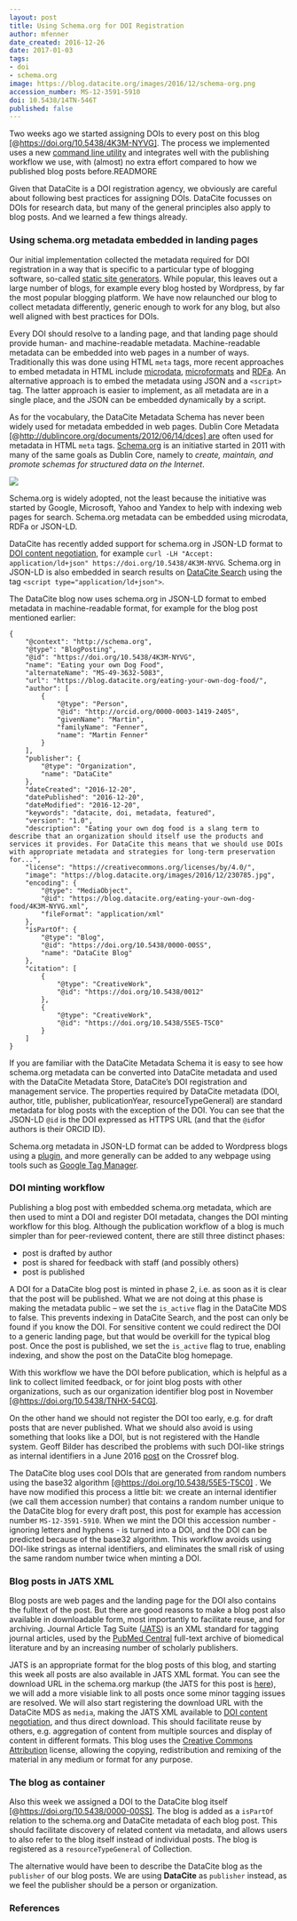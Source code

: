 ```yaml
---
layout: post
title: Using Schema.org for DOI Registration
author: mfenner
date_created: 2016-12-26
date: 2017-01-03
tags:
- doi
- schema.org
image: https://blog.datacite.org/images/2016/12/schema-org.png
accession_number: MS-12-3591-5910
doi: 10.5438/14TN-546T
published: false
---
```

Two weeks ago we started assigning DOIs to every post on this blog [@https://doi.org/10.5438/4K3M-NYVG]. The process we implemented uses a new [command line utility](https://github.com/datacite/cirneco) and integrates well with the publishing workflow we use, with (almost) no extra effort compared to how we published blog posts before.READMORE

Given that DataCite is a DOI registration agency, we obviously are careful about following best practices for assigning DOIs. DataCite focusses on DOIs for research data, but many of the general principles also apply to blog posts. And we learned a few things already.

### Using schema.org metadata embedded in landing pages

Our initial implementation collected the metadata required for DOI registration in a way that is specific to a particular type of blogging software, so-called [static site generators](https://davidwalsh.name/introduction-static-site-generators). While popular, this leaves out a large number of blogs, for example every blog hosted by Wordpress, by far the most popular blogging platform. We have now relaunched our blog to collect metadata differently, generic enough to work for any blog, but also well aligned with best practices for DOIs.

Every DOI should resolve to a landing page, and that landing page should provide human- and machine-readable metadata. Machine-readable metadata can be embedded into web pages in a number of ways. Traditionally this was done using HTML `meta` tags, more recent approaches to embed metadata in HTML include [microdata](https://html.spec.whatwg.org/multipage/microdata.html), [microformats](http://microformats.org/) and [RDFa](https://www.w3.org/TR/2015/NOTE-rdfa-primer-20150317/). An alternative approach is to embed the metadata using JSON and a `<script>` tag. The latter approach is easier to implement, as all metadata are in a single place, and the JSON can be embedded dynamically by a script.

As for the vocabulary, the DataCite Metadata Schema has never been widely used for metadata embedded in web pages. Dublin Core Metadata [@http://dublincore.org/documents/2012/06/14/dces] are often used for metadata in HTML `meta` tags. [Schema.org](https://schema.org/) is an initiative started in 2011 with many of the same goals as Dublin Core, namely to *create, maintain, and promote schemas for structured data on the Internet*.

![](/images/2016/12/schema-org.png)

Schema.org is widely adopted, not the least because the initiative was started by Google, Microsoft, Yahoo and Yandex to help with indexing web pages for search. Schema.org metadata can be embedded using microdata, RDFa or JSON-LD.

DataCite has recently added support for schema.org in JSON-LD format to [DOI content negotiation](http://citation.crosscite.org/docs.html), for example `curl -LH "Accept: application/ld+json" https://doi.org/10.5438/4K3M-NYVG`. Schema.org in JSON-LD is also embedded in search results on [DataCite Search](https://search.datacite.org) using the tag `<script type="application/ld+json">`.

The DataCite blog now uses schema.org in JSON-LD format to embed metadata in machine-readable format, for example for the blog post mentioned earlier:

```{json}
{
    "@context": "http://schema.org",
    "@type": "BlogPosting",
    "@id": "https://doi.org/10.5438/4K3M-NYVG",
    "name": "Eating your own Dog Food",
    "alternateName": "MS-49-3632-5083",
    "url": "https://blog.datacite.org/eating-your-own-dog-food/",
    "author": [
        {
            "@type": "Person",
            "@id": "http://orcid.org/0000-0003-1419-2405",
            "givenName": "Martin",
            "familyName": "Fenner",
            "name": "Martin Fenner"
        }
    ],
    "publisher": {
        "@type": "Organization",
        "name": "DataCite"
    },
    "dateCreated": "2016-12-20",
    "datePublished": "2016-12-20",
    "dateModified": "2016-12-20",
    "keywords": "datacite, doi, metadata, featured",
    "version": "1.0",
    "description": "Eating your own dog food is a slang term to describe that an organization should itself use the products and services it provides. For DataCite this means that we should use DOIs with appropriate metadata and strategies for long-term preservation for...",
    "license": "https://creativecommons.org/licenses/by/4.0/",
    "image": "https://blog.datacite.org/images/2016/12/230785.jpg",
    "encoding": {
        "@type": "MediaObject",
        "@id": "https://blog.datacite.org/eating-your-own-dog-food/4K3M-NYVG.xml",
        "fileFormat": "application/xml"
    },
    "isPartOf": {
        "@type": "Blog",
        "@id": "https://doi.org/10.5438/0000-00SS",
        "name": "DataCite Blog"
    },
    "citation": [
        {
            "@type": "CreativeWork",
            "@id": "https://doi.org/10.5438/0012"
        },
        {
            "@type": "CreativeWork",
            "@id": "https://doi.org/10.5438/55E5-T5C0"
        }
    ]
}
```

If you are familiar with the DataCite Metadata Schema it is easy to see how schema.org metadata can be converted into DataCite metadata and used with the DataCite Metadata Store, DataCite’s DOI registration and management service. The properties required by DataCite metadata (DOI, author, title, publisher, publicationYear, resourceTypeGeneral) are standard metadata for blog posts with the exception of the DOI. You can see that the JSON-LD `@id` is the DOI expressed as HTTPS URL (and that the `@id`for authors is their ORCID ID).

Schema.org metadata in JSON-LD format can be added to Wordpress blogs using a [plugin](https://wordpress.org/plugins/wp-structuring-markup/), and more generally can be added to any webpage using tools such as [Google Tag Manager](https://moz.com/blog/using-google-tag-manager-to-dynamically-generate-schema-org-json-ld-tags).

### DOI minting workflow

Publishing a blog post with embedded schema.org metadata, which are then used to mint a DOI and register DOI metadata, changes the DOI minting workflow for this blog. Although the publication workflow of a blog is much simpler than for peer-reviewed content, there are still three distinct phases:

* post is drafted by author
* post is shared for feedback with staff (and possibly others)
* post is published

A DOI for a DataCite blog post is minted in phase 2, i.e. as soon as it is clear that the post will be published. What we are not doing at this phase is making the metadata public – we set the `is_active` flag in the DataCite MDS to false. This prevents indexing in DataCite Search, and the post can only be found if you know the DOI. For sensitive content we could redirect the DOI to a generic landing page, but that would be overkill for the typical blog post. Once the post is published, we set the `is_active` flag to true, enabling indexing, and show the post on the DataCite blog homepage.

With this workflow we have the DOI before publication, which is helpful as a link to collect limited feedback, or for joint blog posts with other organizations, such as our organization identifier blog post in November [@https://doi.org/10.5438/TNHX-54CG].

On the other hand we should not register the DOI too early, e.g. for draft posts that are never published. What we should also avoid is using something that looks like a DOI, but is not registered with the Handle system. Geoff Bilder has described the problems with such DOI-like strings as internal identifiers in a June 2016 [post](http://blog.crossref.org/2016/06/doi-like-strings-and-fake-dois.html) on the Crossref blog.

The DataCite blog uses cool DOIs that are generated from random numbers using the base32 algorithm [@https://doi.org/10.5438/55E5-T5C0] . We have now modified this process a little bit: we create an internal identifier (we call them accession number) that contains a random number unique to the DataCite blog for every draft post, this post for example has accession number `MS-12-3591-5910`. When we mint the DOI this accession number - ignoring letters and hyphens - is turned into a DOI, and the DOI can be predicted because of the base32 algorithm. This workflow avoids using DOI-like strings as internal identifiers, and eliminates the small risk of using the same random number twice when minting a DOI.

### Blog posts in JATS XML

Blog posts are web pages and the landing page for the DOI also contains the fulltext of the post. But there are good reasons to make a blog post also available in downloadable form, most importantly to facilitate reuse, and for archiving. Journal Article Tag Suite ([JATS](https://jats.nlm.nih.gov/)) is an XML standard for tagging journal articles, used by the [PubMed Central](https://www.ncbi.nlm.nih.gov/pmc/) full-text archive of biomedical literature and by an increasing number of scholarly publishers.

JATS is an appropriate format for the blog posts of this blog, and starting this week all posts are also available in JATS XML format. You can see the download URL in the schema.org markup (the JATS for this post is [here](https://blog.datacite.org/schema-org-register-dois/schema-org-register-dois.xml)), we will add a more visiable link to all posts once some minor tagging issues are resolved. We will also start registering the download URL with the DataCite MDS as `media`, making the JATS XML available to [DOI content negotiation](http://citation.crosscite.org/docs.html), and thus direct download. This should facilitate reuse by others, e.g. aggregation of content from multiple sources and display of content in different formats. This blog uses the [Creative Commons Attribution](https://creativecommons.org/licenses/by/4.0/) license, allowing the copying, redistribution and remixing of the material in any medium or format for any purpose.

### The blog as container

Also this week we assigned a DOI to the DataCite blog itself [@https://doi.org/10.5438/0000-00SS]. The blog is added as a `isPartOf` relation to the schema.org and DataCite metadata of each blog post. This should facilitate discovery of related content via metadata, and allows users to also refer to the blog itself instead of individual posts. The blog is registered as a `resourceTypeGeneral` of Collection.

The alternative would have been to describe the DataCite blog as the `publisher` of our blog posts. We are using **DataCite** as `publisher` instead, as we feel the publisher should be a person or organization.

### References
